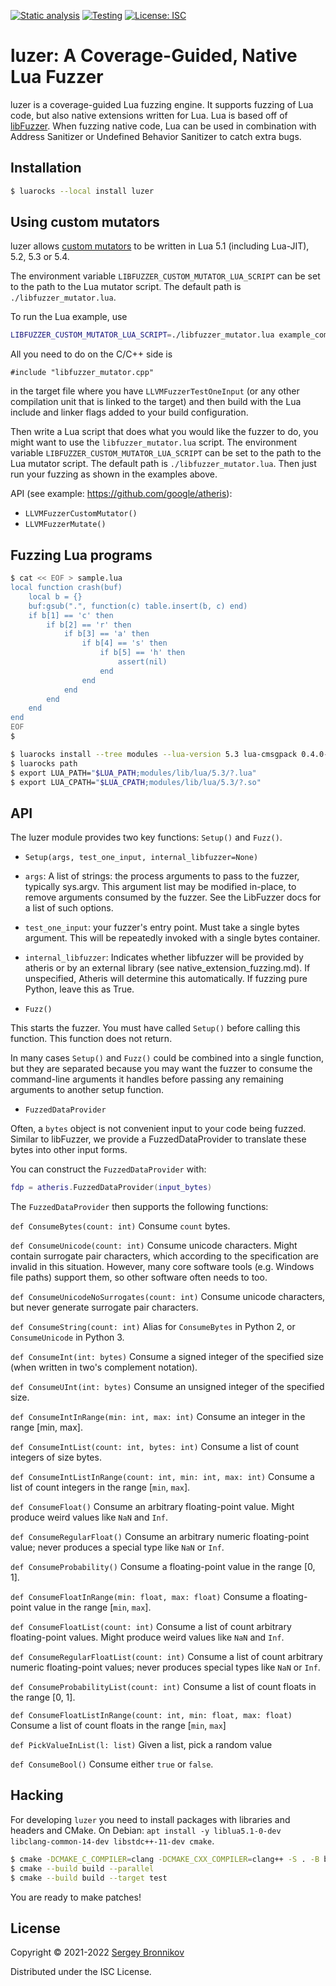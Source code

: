 [![Static analysis](https://github.com/ligurio/luzer/actions/workflows/check.yaml/badge.svg)](https://github.com/ligurio/luzer/actions/workflows/check.yaml)
[![Testing](https://github.com/ligurio/luzer/actions/workflows/test.yaml/badge.svg)](https://github.com/ligurio/luzer/actions/workflows/test.yaml)
[![License: ISC](https://img.shields.io/badge/License-ISC-blue.svg)](https://opensource.org/licenses/ISC)

# luzer: A Coverage-Guided, Native Lua Fuzzer

luzer is a coverage-guided Lua fuzzing engine. It supports fuzzing of Lua code,
but also native extensions written for Lua. Lua is based off of
[libFuzzer][libfuzzer-url]. When fuzzing native code, Lua can be used in
combination with Address Sanitizer or Undefined Behavior Sanitizer to catch
extra bugs.

## Installation

```sh
$ luarocks --local install luzer
```

## Using custom mutators

luzer allows [custom mutators][libfuzzer-mutators-url] to be written in Lua 5.1
(including Lua-JIT), 5.2, 5.3 or 5.4.

The environment variable `LIBFUZZER_CUSTOM_MUTATOR_LUA_SCRIPT` can be set to
the path to the Lua mutator script. The default path is
`./libfuzzer_mutator.lua`.

To run the Lua example, use

```sh
LIBFUZZER_CUSTOM_MUTATOR_LUA_SCRIPT=./libfuzzer_mutator.lua example_compressed
```

All you need to do on the C/C++ side is

```
#include "libfuzzer_mutator.cpp"
```

in the target file where you have `LLVMFuzzerTestOneInput` (or any other
compilation unit that is linked to the target) and then build with the Lua
include and linker flags added to your build configuration.

Then write a Lua script that does what you would like the fuzzer to do, you
might want to use the `libfuzzer_mutator.lua` script. The environment variable
`LIBFUZZER_CUSTOM_MUTATOR_LUA_SCRIPT` can be set to the path to the Lua mutator
script. The default path is `./libfuzzer_mutator.lua`. Then just run your fuzzing as
shown in the examples above.

API (see example: https://github.com/google/atheris):

- `LLVMFuzzerCustomMutator()`
- `LLVMFuzzerMutate()`

## Fuzzing Lua programs

```sh
$ cat << EOF > sample.lua
local function crash(buf)
    local b = {}
    buf:gsub(".", function(c) table.insert(b, c) end)
    if b[1] == 'c' then
        if b[2] == 'r' then
            if b[3] == 'a' then
                if b[4] == 's' then
                    if b[5] == 'h' then
                        assert(nil)
                    end
                end
            end
        end
    end
end
EOF
$
```

```sh
$ luarocks install --tree modules --lua-version 5.3 lua-cmsgpack 0.4.0-0 CC="afl-gcc" CFLAGS="-ggdb -fPIC"
$ luarocks path
$ export LUA_PATH="$LUA_PATH;modules/lib/lua/5.3/?.lua"
$ export LUA_CPATH="$LUA_CPATH;modules/lib/lua/5.3/?.so"
```

## API

The luzer module provides two key functions: `Setup()` and `Fuzz()`.

- `Setup(args, test_one_input, internal_libfuzzer=None)`

- `args`: A list of strings: the process arguments to pass to the fuzzer,
  typically sys.argv. This argument list may be modified in-place, to remove
arguments consumed by the fuzzer. See the LibFuzzer docs for a list of such
options.
- `test_one_input`: your fuzzer's entry point. Must take a single bytes
  argument. This will be repeatedly invoked with a single bytes container.
- `internal_libfuzzer`: Indicates whether libfuzzer will be provided by atheris
  or by an external library (see native_extension_fuzzing.md). If unspecified,
Atheris will determine this automatically. If fuzzing pure Python, leave this
as True.

- `Fuzz()`

This starts the fuzzer. You must have called `Setup()` before calling this
function. This function does not return.

In many cases `Setup()` and `Fuzz()` could be combined into a single function,
but they are separated because you may want the fuzzer to consume the
command-line arguments it handles before passing any remaining arguments to
another setup function.

- `FuzzedDataProvider`

Often, a `bytes` object is not convenient input to your code being fuzzed.
Similar to libFuzzer, we provide a FuzzedDataProvider to translate these bytes
into other input forms.

You can construct the `FuzzedDataProvider` with:

```lua
fdp = atheris.FuzzedDataProvider(input_bytes)
```

The `FuzzedDataProvider` then supports the following functions:

`def ConsumeBytes(count: int)`
Consume `count` bytes.

`def ConsumeUnicode(count: int)`
Consume unicode characters. Might contain surrogate pair characters, which
according to the specification are invalid in this situation. However, many
core software tools (e.g. Windows file paths) support them, so other software
often needs to too.

`def ConsumeUnicodeNoSurrogates(count: int)`
Consume unicode characters, but never generate surrogate pair characters.

`def ConsumeString(count: int)`
Alias for `ConsumeBytes` in Python 2, or `ConsumeUnicode` in Python 3.

`def ConsumeInt(int: bytes)`
Consume a signed integer of the specified size (when written in two's
complement notation).

`def ConsumeUInt(int: bytes)`
Consume an unsigned integer of the specified size.

`def ConsumeIntInRange(min: int, max: int)`
Consume an integer in the range [min, max].

`def ConsumeIntList(count: int, bytes: int)`
Consume a list of count integers of size bytes.

`def ConsumeIntListInRange(count: int, min: int, max: int)`
Consume a list of count integers in the range [`min`, `max`].

`def ConsumeFloat()`
Consume an arbitrary floating-point value. Might produce weird values like `NaN`
and `Inf`.

`def ConsumeRegularFloat()`
Consume an arbitrary numeric floating-point value; never produces a special
type like `NaN` or `Inf`.

`def ConsumeProbability()`
Consume a floating-point value in the range [0, 1].

`def ConsumeFloatInRange(min: float, max: float)`
Consume a floating-point value in the range [`min`, `max`].

`def ConsumeFloatList(count: int)`
Consume a list of count arbitrary floating-point values. Might produce weird
values like `NaN` and `Inf`.

`def ConsumeRegularFloatList(count: int)`
Consume a list of count arbitrary numeric floating-point values; never produces
special types like `NaN` or `Inf`.

`def ConsumeProbabilityList(count: int)`
Consume a list of count floats in the range [0, 1].

`def ConsumeFloatListInRange(count: int, min: float, max: float)`
Consume a list of count floats in the range [`min`, `max`]

`def PickValueInList(l: list)`
Given a list, pick a random value

`def ConsumeBool()`
Consume either `true` or `false`.

## Hacking

For developing `luzer` you need to install packages with libraries and headers
and CMake. On Debian: `apt install -y liblua5.1-0-dev libclang-common-14-dev
libstdc++-11-dev cmake`.

```sh
$ cmake -DCMAKE_C_COMPILER=clang -DCMAKE_CXX_COMPILER=clang++ -S . -B build
$ cmake --build build --parallel
$ cmake --build build --target test
```

You are ready to make patches!

## License

Copyright © 2021-2022 [Sergey Bronnikov](https://bronevichok.ru/)

Distributed under the ISC License.

[libfuzzer-url]: https://llvm.org/docs/LibFuzzer.html
[libfuzzer-mutators-url]: https://github.com/google/fuzzing/blob/master/docs/structure-aware-fuzzing.md
